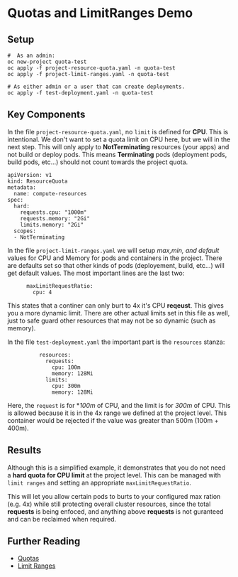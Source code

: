 # Quotas and LimitRanges Demo

## Setup

```
#  As an admin:
oc new-project quota-test
oc apply -f project-resource-quota.yaml -n quota-test
oc apply -f project-limit-ranges.yaml -n quota-test

# As either admin or a user that can create deployments.
oc apply -f test-deployment.yaml -n quota-test
```

## Key Components

In the file `project-resource-quota.yaml`, no `limit` is defined for **CPU**.  This is intentional.  We don't want to set a quota limit on CPU here, but we will in the next step.  This will only apply to **NotTerminating** resources (your apps) and not build or deploy pods.  This means **Terminating** pods (deployment pods, build pods, etc...) should not count towards the project quota.

```
apiVersion: v1
kind: ResourceQuota
metadata:
  name: compute-resources
spec:
  hard:
    requests.cpu: "1000m"
    requests.memory: "2Gi"
    limits.memory: "2Gi"
  scopes:
  - NotTerminating 
```

In the file `project-limit-ranges.yaml` we will setup *max,min, and default* values for CPU and Memory for pods and containers in the project.  There are defaults set so that other kinds of pods (deployement, build, etc...) will get default values.  The most important lines are the last two:

```
      maxLimitRequestRatio:
        cpu: 4
```

This states that a continer can only burt to 4x it's CPU **reqeust**.  This gives you a more dynamic limit.  There are other actual limits set in this file as well, just to safe guard other resources that may not be so dynamic (such as memory).

In the file `test-deployment.yaml` the important part is the `resources` stanza:

```
          resources:
            requests:
              cpu: 100m 
              memory: 128Mi 
            limits:
              cpu: 300m 
              memory: 128Mi 
```

Here, the `request` is for **100m* of CPU, and the limit is for *300m* of CPU.  This is allowed because it is in the 4x range we defined at the project level.  This container would be rejected if the value was greater than 500m (100m + 400m).

## Results

Although this is a simplified example, it demonstrates that you do not need a **hard quota for CPU limit** at the project level.  This can be managed with `limit ranges` and setting an appropriate `maxLimitRequestRatio`.

This will let you allow certain pods to burts to your configured max ration (e.g. 4x) while still protecting overall cluster resources, since the total **requests** is being enfoced, and anything above **requests** is not guranteed and can be reclaimed when required.

## Further Reading

* [Quotas](https://docs.openshift.com/container-platform/3.11/admin_guide/quota.html)
* [Limit Ranges](https://docs.openshift.com/container-platform/3.11/admin_guide/limits.html)